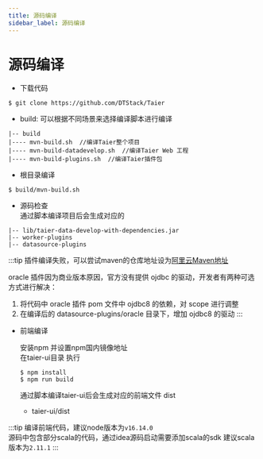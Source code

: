 ```yaml
---
title: 源码编译
sidebar_label: 源码编译
---
```


# 源码编译

- 下载代码
```shell
$ git clone https://github.com/DTStack/Taier
```

- build: 可以根据不同场景来选择编译脚本进行编译

```shell
|-- build
|---- mvn-build.sh  //编译Taier整个项目
|---- mvn-build-datadevelop.sh  //编译Taier Web 工程
|---- mvn-build-plugins.sh  //编译Taier插件包
```


- 根目录编译
```shell
$ build/mvn-build.sh
```

- 源码检查  
  通过脚本编译项目后会生成对应的

```shell
|-- lib/taier-data-develop-with-dependencies.jar   
|-- worker-plugins  
|-- datasource-plugins
```

:::tip 插件编译失败，可以尝试maven的仓库地址设为[阿里云Maven地址](https://developer.aliyun.com/mvn/guide)

oracle 插件因为商业版本原因，官方没有提供 ojdbc 的驱动，开发者有两种可选方式进行解决：

1. 将代码中 oracle 插件 pom 文件中 ojdbc8 的依赖，对 scope 进行调整
2. 在编译后的 datasource-plugins/oracle 目录下，增加 ojdbc8 的驱动
   :::


- 前端编译

  安装npm 并设置npm国内镜像地址  
   在taier-ui目录 执行
   ```shell
   $ npm install  
   $ npm run build  
   ```
   
   通过脚本编译taier-ui后会生成对应的前端文件 dist
   - taier-ui/dist

:::tip
编译前端代码，建议node版本为`v16.14.0`  
源码中包含部分scala的代码，通过idea源码启动需要添加scala的sdk 建议scala版本为`2.11.1`
:::